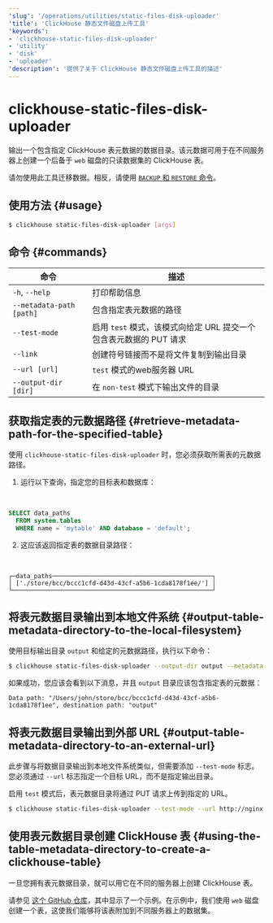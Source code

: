 ```yaml
---
'slug': '/operations/utilities/static-files-disk-uploader'
'title': 'ClickHouse 静态文件磁盘上传工具'
'keywords':
- 'clickhouse-static-files-disk-uploader'
- 'utility'
- 'disk'
- 'uploader'
'description': '提供了关于 ClickHouse 静态文件磁盘上传工具的描述'
---
```





# clickhouse-static-files-disk-uploader

输出一个包含指定 ClickHouse 表元数据的数据目录。该元数据可用于在不同服务器上创建一个后备于 `web` 磁盘的只读数据集的 ClickHouse 表。

请勿使用此工具迁移数据。相反，请使用 [`BACKUP` 和 `RESTORE` 命令](/operations/backup)。

## 使用方法 {#usage}

```bash
$ clickhouse static-files-disk-uploader [args]
```

## 命令 {#commands}

|命令|描述|
|---|---|
|`-h`, `--help`|打印帮助信息|
|`--metadata-path [path]`|包含指定表元数据的路径|
|`--test-mode`|启用 `test` 模式，该模式向给定 URL 提交一个包含表元数据的 PUT 请求|
|`--link`|创建符号链接而不是将文件复制到输出目录|
|`--url [url]`|`test` 模式的web服务器 URL|
|`--output-dir [dir]`|在 `non-test` 模式下输出文件的目录|

## 获取指定表的元数据路径 {#retrieve-metadata-path-for-the-specified-table}

使用 `clickhouse-static-files-disk-uploader` 时，您必须获取所需表的元数据路径。

1. 运行以下查询，指定您的目标表和数据库：

<br />

```sql
SELECT data_paths
  FROM system.tables
  WHERE name = 'mytable' AND database = 'default';
```

2. 这应该返回指定表的数据目录路径：

<br />

```response
┌─data_paths────────────────────────────────────────────┐
│ ['./store/bcc/bccc1cfd-d43d-43cf-a5b6-1cda8178f1ee/'] │
└───────────────────────────────────────────────────────┘
```

## 将表元数据目录输出到本地文件系统 {#output-table-metadata-directory-to-the-local-filesystem}

使用目标输出目录 `output` 和给定的元数据路径，执行以下命令：

```bash
$ clickhouse static-files-disk-uploader --output-dir output --metadata-path ./store/bcc/bccc1cfd-d43d-43cf-a5b6-1cda8178f1ee/
```

如果成功，您应该会看到以下消息，并且 `output` 目录应该包含指定表的元数据：

```repsonse
Data path: "/Users/john/store/bcc/bccc1cfd-d43d-43cf-a5b6-1cda8178f1ee", destination path: "output"
```

## 将表元数据目录输出到外部 URL {#output-table-metadata-directory-to-an-external-url}

此步骤与将数据目录输出到本地文件系统类似，但需要添加 `--test-mode` 标志。您必须通过 `--url` 标志指定一个目标 URL，而不是指定输出目录。

启用 `test` 模式后，表元数据目录将通过 PUT 请求上传到指定的 URL。

```bash
$ clickhouse static-files-disk-uploader --test-mode --url http://nginx:80/test1 --metadata-path ./store/bcc/bccc1cfd-d43d-43cf-a5b6-1cda8178f1ee/
```

## 使用表元数据目录创建 ClickHouse 表 {#using-the-table-metadata-directory-to-create-a-clickhouse-table}

一旦您拥有表元数据目录，就可以用它在不同的服务器上创建 ClickHouse 表。

请参见 [这个 GitHub 仓库](https://github.com/ClickHouse/web-tables-demo)，其中显示了一个示例。在示例中，我们使用 `web` 磁盘创建一个表，这使我们能够将该表附加到不同服务器上的数据集。
